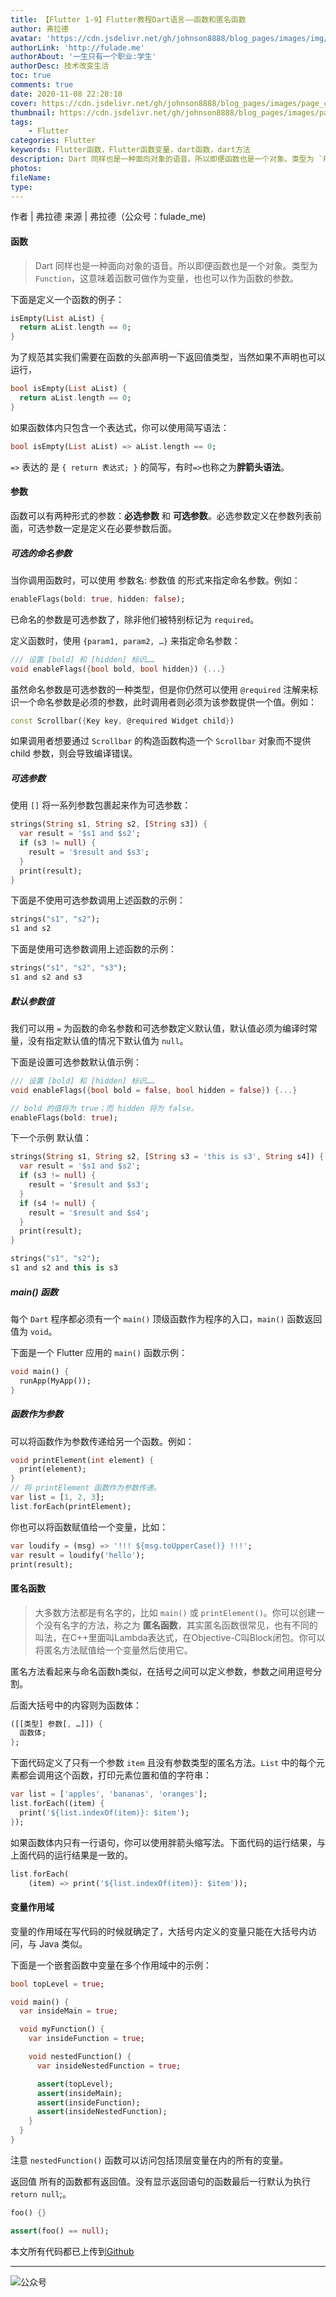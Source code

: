 ```yaml
---
title: 【Flutter 1-9】Flutter教程Dart语言——函数和匿名函数
author: 弗拉德
avatar: 'https://cdn.jsdelivr.net/gh/johnson8888/blog_pages/images/img/avatar.jpg'
authorLink: 'http://fulade.me'
authorAbout: '一生只有一个职业:学生'
authorDesc: 技术改变生活
toc: true
comments: true
date: 2020-11-08 22:28:10
cover: https://cdn.jsdelivr.net/gh/johnson8888/blog_pages/images/page_conver_functions.jpeg
thumbnail: https://cdn.jsdelivr.net/gh/johnson8888/blog_pages/images/page_conver_functions.jpeg
tags: 
    - Flutter
categories: Flutter
keywords: Flutter函数，Flutter函数变量，dart函数，dart方法
description: Dart 同样也是一种面向对象的语音。所以即便函数也是一个对象。类型为 `Function`，这意味着函数可做作为变量，也也可以作为函数的参数。
photos:
fileName:
type:
---
```

作者 | 弗拉德
来源 | 弗拉德（公众号：fulade_me)
#### **函数**
>Dart 同样也是一种面向对象的语音。所以即便函数也是一个对象。类型为 `Function`，这意味着函数可做作为变量，也也可以作为函数的参数。

下面是定义一个函数的例子：
```Dart
isEmpty(List aList) {
  return aList.length == 0;
}
```
为了规范其实我们需要在函数的头部声明一下返回值类型，当然如果不声明也可以运行，
```Dart
bool isEmpty(List aList) {
  return aList.length == 0;
}
```
如果函数体内只包含一个表达式，你可以使用简写语法：
```Dart
bool isEmpty(List aList) => aList.length == 0;
```
 `=>` 表达的 是 `{ return 表达式; }` 的简写，有时`=>`也称之为**胖箭头语法**。



#### **参数**
函数可以有两种形式的参数：**必选参数** 和 **可选参数**。必选参数定义在参数列表前面，可选参数一定是定义在必要参数后面。

##### **可选的命名参数**
当你调用函数时，可以使用 参数名: 参数值 的形式来指定命名参数。例如：
```Dart
enableFlags(bold: true, hidden: false);
```
已命名的参数是可选参数了，除非他们被特别标记为 `required`。

定义函数时，使用 `{param1, param2, …}` 来指定命名参数：
```Dart
/// 设置 [bold] 和 [hidden] 标识……
void enableFlags({bool bold, bool hidden}) {...}
```
虽然命名参数是可选参数的一种类型，但是你仍然可以使用 `@required` 注解来标识一个命名参数是必须的参数，此时调用者则必须为该参数提供一个值。例如：
```Dart
const Scrollbar({Key key, @required Widget child})
```
如果调用者想要通过 `Scrollbar` 的构造函数构造一个 `Scrollbar` 对象而不提供 child 参数，则会导致编译错误。

##### **可选参数**
使用 `[]` 将一系列参数包裹起来作为可选参数：
```Dart
strings(String s1, String s2, [String s3]) {
  var result = '$s1 and $s2';
  if (s3 != null) {
    result = '$result and $s3';
  }
  print(result);
}
```
下面是不使用可选参数调用上述函数的示例：
```Dart
strings("s1", "s2");
s1 and s2
```
下面是使用可选参数调用上述函数的示例：
```Dart
strings("s1", "s2", "s3");
s1 and s2 and s3
```
##### **默认参数值**
我们可以用 `=` 为函数的命名参数和可选参数定义默认值，默认值必须为编译时常量，没有指定默认值的情况下默认值为 `null`。

下面是设置可选参数默认值示例：

```Dart
/// 设置 [bold] 和 [hidden] 标识……
void enableFlags({bool bold = false, bool hidden = false}) {...}

// bold 的值将为 true；而 hidden 将为 false。
enableFlags(bold: true);
```


下一个示例 默认值：
```Dart
strings(String s1, String s2, [String s3 = 'this is s3', String s4]) {
  var result = '$s1 and $s2';
  if (s3 != null) {
    result = '$result and $s3';
  }
  if (s4 != null) {
    result = '$result and $s4';
  }
  print(result);
}

strings("s1", "s2");
s1 and s2 and this is s3
```

##### **main() 函数**
每个 `Dart` 程序都必须有一个 `main()` 顶级函数作为程序的入口，`main()` 函数返回值为 `void`。

下面是一个 Flutter 应用的 `main()` 函数示例：
```Dart
void main() {
  runApp(MyApp());
}
```

##### **函数作为参数**
可以将函数作为参数传递给另一个函数。例如：

```Dart
void printElement(int element) {
  print(element);
}
// 将 printElement 函数作为参数传递。
var list = [1, 2, 3];
list.forEach(printElement);
```

你也可以将函数赋值给一个变量，比如：
```Dart
var loudify = (msg) => '!!! ${msg.toUpperCase()} !!!';
var result = loudify('hello');
print(result);
```

#### **匿名函数**
>大多数方法都是有名字的，比如 `main()` 或 `printElement()`。你可以创建一个没有名字的方法，称之为 **匿名函数**，其实匿名函数很常见，也有不同的叫法，在C++里面叫Lambda表达式，在Objective-C叫Block闭包。你可以将匿名方法赋值给一个变量然后使用它。

匿名方法看起来与命名函数h类似，在括号之间可以定义参数，参数之间用逗号分割。

后面大括号中的内容则为函数体：
```Dart
([[类型] 参数[, …]]) {
  函数体;
};
```
下面代码定义了只有一个参数 `item` 且没有参数类型的匿名方法。`List` 中的每个元素都会调用这个函数，打印元素位置和值的字符串：
```Dart
var list = ['apples', 'bananas', 'oranges'];
list.forEach((item) {
  print('${list.indexOf(item)}: $item');
});
```


如果函数体内只有一行语句，你可以使用胖箭头缩写法。下面代码的运行结果，与上面代码的运行结果是一致的。
```Dart
list.forEach(
    (item) => print('${list.indexOf(item)}: $item'));
```
#### **变量作用域**
变量的作用域在写代码的时候就确定了，大括号内定义的变量只能在大括号内访问，与 Java 类似。

下面是一个嵌套函数中变量在多个作用域中的示例：

``` Dart
bool topLevel = true;

void main() {
  var insideMain = true;

  void myFunction() {
    var insideFunction = true;

    void nestedFunction() {
      var insideNestedFunction = true;

      assert(topLevel);
      assert(insideMain);
      assert(insideFunction);
      assert(insideNestedFunction);
    }
  }
}
```
注意 `nestedFunction()` 函数可以访问包括顶层变量在内的所有的变量。

返回值
所有的函数都有返回值。没有显示返回语句的函数最后一行默认为执行 `return null`;。
``` Dart
foo() {}

assert(foo() == null);
```

本文所有代码都已上传到[Github](https://github.com/Johnson8888/learn_flutter)
***
![公众号](https://cdn.jsdelivr.net/gh/johnson8888/blog_pages/images/page_footer.jpg)

